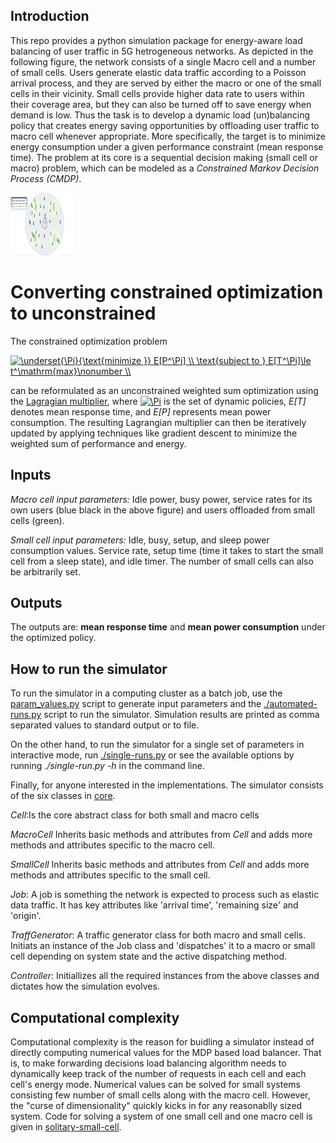 ## Introduction

This repo provides a python simulation package for energy-aware load balancing of 
user traffic in 5G hetrogeneous networks.  As depicted in the
following figure, the network consists
of a single Macro cell and a number of small cells. Users generate elastic data traffic 
according to a Poisson arrival process, and they are served by either the macro or one of 
the small cells in their vicinity. Small cells provide higher
data rate to users within their coverage area, but they can also be turned off 
to save energy when demand is low. Thus the task is to develop a dynamic load (un)balancing 
policy that creates energy saving opportunities by offloading user traffic to macro 
cell whenever appropriate. More specifically, the target is to minimize 
energy consumption under a given performance constraint (mean response time).
The problem at its core is a sequential  decision making (small cell or macro) problem,
which can be modeled as a *Constrained Markov Decision Process (CMDP)*.

<img src="hetnet-model.png" alt="perHr" style="width: 100px; height: 100px" />

# Converting constrained optimization to unconstrained
The constrained optimization problem

<a href="https://www.codecogs.com/eqnedit.php?latex=\underset{\Pi}{\text{minimize&space;}}&space;E[P^\Pi]&space;\\&space;\text{subject&space;to&space;}&space;E[T^\Pi]\le&space;t^\mathrm{max}\nonumber&space;\\" target="_blank"><img src="https://latex.codecogs.com/gif.latex?\underset{\Pi}{\text{minimize&space;}}&space;E[P^\Pi]&space;\\&space;\text{subject&space;to&space;}&space;E[T^\Pi]\le&space;t^\mathrm{max}\nonumber&space;\\" title="\underset{\Pi}{\text{minimize }} E[P^\Pi] \\ \text{subject to } E[T^\Pi]\le t^\mathrm{max}\nonumber \\" /></a>

can be reformulated as an unconstrained weighted sum optimization using the [Lagragian
multiplier](https://en.wikipedia.org/wiki/Lagrange_multiplier), where <a href="https://www.codecogs.com/eqnedit.php?latex=\Pi" target="_blank"><img src="https://latex.codecogs.com/gif.latex?\Pi" title="\Pi" /></a> is 
the set of dynamic policies, *E[T]* denotes mean response time, and *E[P]* represents mean power
consumption. The resulting Lagrangian multiplier can then be iteratively
updated by applying techniques like gradient descent to minimize the weighted sum of performance
and energy.

## Inputs
*Macro cell input parameters:* Idle power, busy power, service rates for its own users (blue black in the above figure) and 
users offloaded from small cells (green).

*Small cell input parameters:* Idle, busy, setup, and sleep power consumption values. Service rate, setup time (time it takes 
to start the small cell from a sleep state), and idle timer. The number of small cells can also be arbitrarily set.

## Outputs
The outputs are: **mean response time** and **mean power consumption** under the optimized policy.

## How to run the simulator
To run the simulator in a computing cluster as a batch job, use the [param_values.py](simulator/param_values.py) script to 
generate input parameters and the [./automated-runs.py](simulator/automated-runs.py) script to run the simulator. Simulation results are printed as comma separated values to standard output or to file.

On the other hand, to run the simulator for a single set of parameters in interactive mode, run [./single-runs.py](simulator/single-run.py) or see the available options by running *./single-run.py -h* in the command line. 

Finally, for anyone interested in the implementations. The simulator consists of the six classes in [core](simulator/core).

*Cell*:Is the core abstract class for both small and macro cells 

*MacroCell* Inherits basic methods and attributes from *Cell* and adds more methods and attributes specific
to the macro cell.

*SmallCell* Inherits basic methods and attributes from *Cell* and adds more methods and attributes specific
to the small cell.

*Job*: A job is something the network is expected to process such as elastic 
data traffic. It has key attributes like 'arrival time', 'remaining size' and 'origin'.

*TraffGenerator*: A traffic generator class for both macro and small cells. Initiats an instance of the
Job class and 'dispatches' it to a macro or small cell depending on system state and the active dispatching method.

*Controller*: Initiallizes all the required instances from the above classes and dictates how the simulation evolves.

   

## Computational complexity
Computational complexity is the reason for buidling a simulator instead of directly computing numerical values for the MDP based load balancer. That is, to make forwarding decisions load balancing algorithm needs to dynamically keep track of the number of requests in each cell and each cell's energy mode. Numerical values can be solved for small systems consisting few number of small cells along with the macro cell. However, the "curse of dimensionality" quickly kicks in for any reasonablly sized system. Code for solving a system of one small cell and one macro cell is given in [solitary-small-cell](./solitary-small-cell). 
